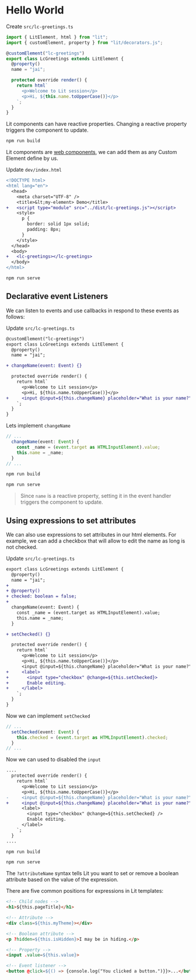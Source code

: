 # Hello World

Create `src/lc-greetings.ts`

```ts
import { LitElement, html } from "lit";
import { customElement, property } from "lit/decorators.js";

@customElement("lc-greetings")
export class LcGreetings extends LitElement {
  @property()
  name = "jai";

  protected override render() {
    return html`
      <p>Welcome to Lit session</p>
      <p>Hi, ${this.name.toUpperCase()}</p>
    `;
  }
}
```

Lit components can have reactive properties. Changing a reactive property triggers the component to update.

```bash
npm run build
```

Lit components are [web components](https://developer.mozilla.org/en-US/docs/Web/API/Web_components), we can add them as any Custom Element define by us.

Update `dev/index.html`

```diff
<!DOCTYPE html>
<html lang="en">
  <head>
    <meta charset="UTF-8" />
    <title>&lt;my-element> Demo</title>
+   <script type="module" src="../dist/lc-greetings.js"></script>
    <style>
      p {
        border: solid 1px solid;
        padding: 8px;
      }
    </style>
  </head>
  <body>
+   <lc-greetings></lc-greetings>
  </body>
</html>

```

```bash
npm run serve
```

## Declarative event Listeners

We can listen to events and use callbacks in respond to these events as follows:

Update `src/lc-greetings.ts`

```diff
@customElement("lc-greetings")
export class LcGreetings extends LitElement {
  @property()
  name = "jai";

+ changeName(event: Event) {}

  protected override render() {
    return html`
      <p>Welcome to Lit session</p>
      <p>Hi, ${this.name.toUpperCase()}</p>
+     <input @input=${this.changeName} placeholder="What is your name?" />
    `;
  }
}
```

Lets implement `changeName`

```ts
// ...
  changeName(event: Event) {
    const _name = (event.target as HTMLInputElement).value;
    this.name = _name;
  }
// ...
```

```bash
npm run build
```
```bash
npm run serve
```

> Since `name` is a reactive property, setting it in the event handler triggers the component to update.

## Using expressions to set attributes

We can also use expressions to set attributes in our html elements. For example, we can add a checkbox that will allow to edit the name as long is not checked.

Update `src/lc-greetings.ts`

```diff
export class LcGreetings extends LitElement {
  @property()
  name = "jai";
+
+ @property()
+ checked: boolean = false;
+
  changeName(event: Event) {
    const _name = (event.target as HTMLInputElement).value;
    this.name = _name;
  }

+ setChecked() {}

  protected override render() {
    return html`
      <p>Welcome to Lit session</p>
      <p>Hi, ${this.name.toUpperCase()}</p>
      <input @input=${this.changeName} placeholder="What is your name?" />
+     <label>
+       <input type="checkbox" @change=${this.setChecked}>
+       Enable editing.
+     </label>
    `;
  }
}
```

Now we can implement `setChecked`

```ts
// ...
  setChecked(event: Event) {
    this.checked = (event.target as HTMLInputElement).checked;
  }
// ...
```

Now we can used to disabled the `input`

```diff
....
  protected override render() {
    return html`
      <p>Welcome to Lit session</p>
      <p>Hi, ${this.name.toUpperCase()}</p>
-     <input @input=${this.changeName} placeholder="What is your name?" />
+     <input @input=${this.changeName} placeholder="What is your name?" ?disabled=${!this.checked} />
      <label>
        <input type="checkbox" @change=${this.setChecked} />
        Enable editing.
      </label>
    `;
  }
....
```

```bash
npm run build
```
```bash
npm run serve
```

The `?attributeName` syntax tells Lit you want to set or remove a boolean attribute based on the value of the expression.

There are five common positions for expressions in Lit templates:

```html
<!-- Child nodes -->
<h1>${this.pageTitle}</h1>

<!-- Attribute -->
<div class=${this.myTheme}></div>

<!-- Boolean attribute -->
<p ?hidden=${this.isHidden}>I may be in hiding.</p>

<!-- Property -->
<input .value=${this.value}>

<!-- Event listener -->
<button @click=${() => {console.log("You clicked a button.")}}>...</button>
```

